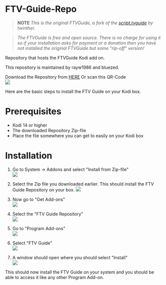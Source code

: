 FTV-Guide-Repo
==============

> **NOTE** *This is the original FTVGuide, a fork of the [script.tvguide](https://github.com/twinther/script.tvguide) by twinther.*

> *The FTVGuide is free and open source. There is no charge for using it so if your installation asks for payment or a donation then you have not installed the original FTVGuide but some "rip-off" version!*


Repository that hosts the FTVGuide Kodi add on.

This repository is maintained by rayw1986 and bluezed.

Download the Repository from [HERE](https://raw.github.com/bluezed/FTV-Guide-Repo/master/zips/repository.FTV-Guide-Repo/repository.FTV-Guide-Repo-1.1.zip)
Or scan this QR-Code                                                                                     
![](https://s19.postimg.cc/g8utct84j/qr_code.png)

Here are the basic steps to install the FTV Guide on your Kodi box.

# Prerequisites
* Kodi 14 or higher
* The downloaded Repository Zip-file
* Place the file somewhere you can get to easily on your Kodi box

# Installation
1. Go to System -> Addons and select "Install from Zip-file"                                          
 ![](https://s19.postimg.cc/hqhlmyf6r/step01.png)

2. Select the Zip file you downloaded earlier. This should install the FTV Guide Repository on your box.
 ![](https://s19.postimg.cc/kj67t8q5f/step02.png)

3. Now go to "Get Add-ons"                                                                     
 ![](https://s19.postimg.cc/qmsdqw5sz/step03.png)

4. Select the "FTV Guide Repository"                                                                     
 ![](https://s19.postimg.cc/bs3scpw83/step04.png)

5. Go to "Program Add-ons"                                                                              
![](https://s19.postimg.cc/3nvo7z9sz/step05.png)

6. Select "FTV Guide"                                                                               
 ![](https://s19.postimg.cc/a44my2icj/step06.png)

7. A window should open where you should select "Install"                                              
 ![](https://s19.postimg.cc/5gykwauzn/step07.png)

This should now install the FTV Guide on your system and you should be able to access it like any other Program Add-on.

